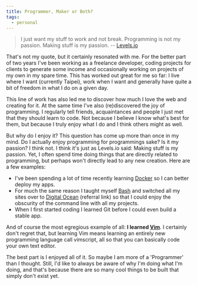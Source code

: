 ```yaml
---
title: Programmer, Maker or Both?
tags:
  - personal
---
```


> I just want my stuff to work and not break. Programming is not my passion. Making stuff is my passion.
> -- [Levels.io](https://levels.io/)

That's not my quote, but it certainly resonated with me. For the better part of two years I've been working as a freelance developer, coding projects for clients to generate some income and occasionally working on projects of my own in my spare time. This has worked out great for me so far: I live where I want (currently Taipei), work when I want and generally have quite a bit of freedom in what I do on a given day.

This line of work has also led me to discover how much I love the web and creating for it. At the same time I've also (re)discovered the joy of programming. I regularly tell friends, acquaintances and people I just met that they should learn to code. Not because I believe I know what's best for them, but because I truly enjoy what I do and I think others might as well.

But why do I enjoy it? This question has come up more than once in my mind. Do I actually enjoy programming for programmings sake? Is it my passion? I think not. I think it's just as Levels.io said: Making stuff is my passion. Yet, I often spend time doing things that are directly related to programming, but perhaps won't directly lead to any new creation. Here are a few examples:

- I've been spending a lot of time recently learning [Docker][docker] so I can better deploy my apps.
- For much the same reason I taught myself [Bash][bash] and switched all my sites over to [Digital Ocean][do] (referral link) so that I could enjoy the obscurity of the command line with all my projects.
- When I first started coding I learned Git before I could even build a stable app.

And of course the most egregious example of all: **I learned [Vim][vim]**. I certainly don't regret that, but learning Vim means learning an entirely new programming language call vimscript, all so that you can basically code your own text editor.

The best part is I enjoyed all of it. So maybe I am more of a 'Programmer' than I thought. Still, I'd like to always be aware of why I'm doing what I'm doing, and that's because there are so many cool things to be built that simply don't exist yet.

[do]: https://www.digitalocean.com/?refcode=9acd82993bac
[docker]: https://www.docker.com/
[bash]: http://en.wikipedia.org/wiki/Bash_(Unix_shell)
[jk]: https://github.com/iansinnott/jekyll-post
[vim]: http://en.wikipedia.org/wiki/Vim_(text_editor)
